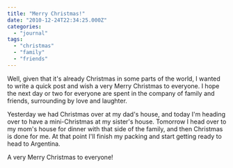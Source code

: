 ```yaml
---
title: "Merry Christmas!"
date: "2010-12-24T22:34:25.000Z"
categories: 
  - "journal"
tags: 
  - "christmas"
  - "family"
  - "friends"
---
```


Well, given that it's already Christmas in some parts of the world, I wanted to write a quick post and wish a very Merry Christmas to everyone. I hope the next day or two for everyone are spent in the company of family and friends, surrounding by love and laughter.

Yesterday we had Christmas over at my dad's house, and today I'm heading over to have a mini-Christmas at my sister's house. Tomorrow I head over to my mom's house for dinner with that side of the family, and then Christmas is done for me. At that point I'll finish my packing and start getting ready to head to Argentina.

A very Merry Christmas to everyone!
